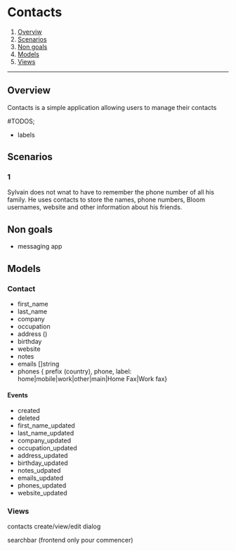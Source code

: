 # Contacts

1. [Overviw](#overviw)
2. [Scenarios](#scenarios)
3. [Non goals](#non-goals)
4. [Models](#models)
5. [Views](#views)

-------------------


## Overview

Contacts is a simple application allowing users to manage their contacts

#TODOS;
- labels

## Scenarios

### 1
Sylvain does not wnat to have to remember the phone number of all his family. He uses contacts to store
the names, phone numbers, Bloom usernames, website and other information about his friends.



## Non goals

- messaging app



## Models

### Contact

- first_name
- last_name
- company
- occupation
- address ()
- birthday
- website
- notes
- emails []string
- phones { prefix (country), phone, label: home|mobile|work|other|main|Home Fax|Work fax}


#### Events
- created
- deleted
- first_name_updated
- last_name_updated
- company_updated
- occupation_updated
- address_updated
- birthday_updated
- notes_udpated
- emails_updated
- phones_updated
- website_updated


### Views

contacts
create/view/edit dialog

searchbar (frontend only pour commencer)

